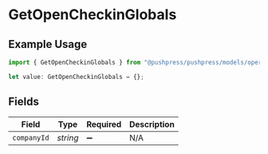 # GetOpenCheckinGlobals

## Example Usage

```typescript
import { GetOpenCheckinGlobals } from "@pushpress/pushpress/models/operations";

let value: GetOpenCheckinGlobals = {};
```

## Fields

| Field              | Type               | Required           | Description        |
| ------------------ | ------------------ | ------------------ | ------------------ |
| `companyId`        | *string*           | :heavy_minus_sign: | N/A                |
